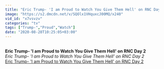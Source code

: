 ```yaml
---
title: "Eric Trump- 'I am Proud to Watch You Give Them Hell' on RNC Day 2"
image: "https://s2.dmcdn.net/v/SQOlx1VHquxcJ00MQ/x240"
vid_id: "x7vsvzv"
categories: "tv"
tags: ["Trump-","Proud","Watch"]
date: "2020-08-28T10:25:05+03:00"
---
```

<br><b>Eric Trump- 'I am Proud to Watch You Give Them Hell' on RNC Day 2</b><br> <i>Eric Trump- 'I am Proud to Watch You Give Them Hell' on RNC Day 2</i><br> <u>Eric Trump- 'I am Proud to Watch You Give Them Hell' on RNC Day 2</u>

